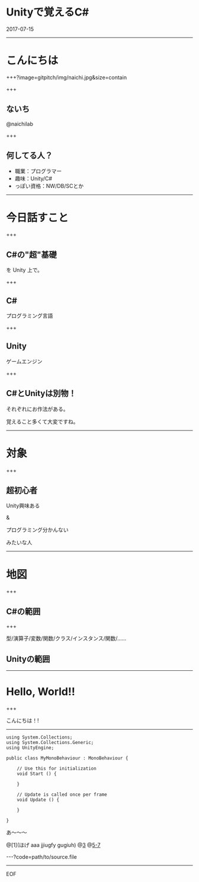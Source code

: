 # <span>Unityで覚えるC#</span>

2017-07-15

---

# こんにちは

+++?image=gitpitch/img/naichi.jpg&size=contain

+++

## ないち

@naichilab

+++

## 何してる人？

* 職業：プログラマー
* 趣味：Unity/C#
* っぽい資格：NW/DB/SCとか

---

# 今日話すこと

+++

## <span>C#の"超"基礎</span>

を Unity 上で。

+++

## <span>C#</span>

プログラミング言語

+++

## Unity

ゲームエンジン

+++

## <span>C#</span>とUnityは別物！

それぞれにお作法がある。

覚えること多くて大変ですね。

---

# 対象

+++

## 超初心者

Unity興味ある

&

プログラミング分かんない

みたいな人

---

# 地図

+++

## <span>C#の範囲</span>

+++

型/演算子/変数/関数/クラス/インスタンス/関数/......

## <span>Unityの範囲</span>


---

# Hello, World!!

+++

こんにちは！!

---

```
using System.Collections;
using System.Collections.Generic;
using UnityEngine;

public class MyMonoBehaviour : MonoBehaviour {

	// Use this for initialization
	void Start () {

	}

	// Update is called once per frame
	void Update () {

	}

}
```
あ〜〜〜

@[1](ほげ aaa jjiugfy gugiuh)
@[3](dydfiguygiughoi)
@[5-7](aaaaaaaaa)

---?code=path/to/source.file



---

EOF
